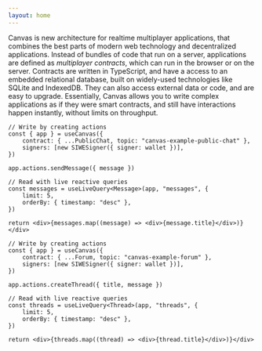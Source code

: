```yaml
---
layout: home
---
```


<HeroRow text="The framework for realtime decentralized applications" image="/graphic_mainframe_4.png" tagline="Build multiplayer applications where interactions sync instantly, no blockchains required." v-bind:bullets="['Realtime sync engine using libp2p and signed messages', 'Supports reactive views on SQLite + IndexedDB', 'Programmable in EVM + TypeScript']">
  <HeroAction theme="brand big" text="Tutorial" href="/1-introduction" />
  <HeroAction theme="alt big" text="API Docs" href="/readme-core" />
</HeroRow>

<TextRow title="About Canvas">
  <TextItem>Canvas is new architecture for realtime multiplayer applications, that combines the best parts of modern web technology and decentralized applications.</TextItem>
  <TextItem>Instead of bundles of code that run on a server, applications are defined as <em>multiplayer contracts</em>, which can run in the browser or on the server.</TextItem>
  <TextItem>Contracts are written in TypeScript, and have a access to an embedded relational database, built on widely-used technologies like SQLite and IndexedDB. They can also access external data or code, and are easy to upgrade.</TextItem>
  <TextItem>Essentially, Canvas allows you to write complex applications as if they were smart contracts, and still have interactions happen instantly, without limits on throughput.</TextItem>
</TextRow>

<!--
<FeatureRow title="Demo">
  <FeatureCard title="Messaging" details="Deploy simple applications like chat & copresence." />
  <FeatureCard title="CausalDB" details="Write complex application backends in TypeScript, in your current workflow." />
  <FeatureCard title="CausalVM" details="Build immutable applications, with code and data stored on IPFS data structures."/>
</FeatureRow>
-->

<DemoToggle v-bind:options="['Messaging', 'Gaming']" defaultOption="Messaging"></DemoToggle>

<DemoCell />

```tsx:Messaging preview
// Write by creating actions
const { app } = useCanvas({
	contract: { ...PublicChat, topic: "canvas-example-public-chat" },
	signers: [new SIWESigner({ signer: wallet })],
})

app.actions.sendMessage({ message })

// Read with live reactive queries
const messages = useLiveQuery<Message>(app, "messages", {
	limit: 5,
	orderBy: { timestamp: "desc" },
})

return <div>{messages.map((message) => <div>{message.title}</div>)}</div>
```

```tsx:Gaming preview
// Write by creating actions
const { app } = useCanvas({
	contract: { ...Forum, topic: "canvas-example-forum" },
	signers: [new SIWESigner({ signer: wallet })],
})

app.actions.createThread({ title, message })

// Read with live reactive queries
const threads = useLiveQuery<Thread>(app, "threads", {
	limit: 5,
	orderBy: { timestamp: "desc" },
})

return <div>{threads.map((thread) => <div>{thread.title}</div>)}</div>
```

<FeatureRow title="Universal Signer Architecture" detail="Canvas supports any cryptographically verifiable authentication system, like Web3 wallets, W3C DIDs, and even Apple & Google SSO.">
  <FeatureCard title="Sign in with Wallet" details="Log in with a Web3 wallet from Ethereum. Also supports other chains like Cosmos, Solana, and Polkadot." linkText="Available today" />
  <FeatureCard title="Sign in with Bluesky" details="Log in with your decentralized identity from the Bluesky PLC network."/>
  <FeatureCard title="Sign in with OpenID" details="Log in trustlessly with Google, Apple, or other SSO providers. Powered by zero-knowledge proofs." soon="Coming soon"/>
</FeatureRow>

<FeatureRow title="Technical Foundations" detail="Canvas uses multiplayer data structures like CRDTs, the technology that powers Google Docs and Figma, although we've abstracted away the hard parts so it all works like a conventional database. Check out how it works here:">
  <FeatureCard title="Okra" details="A deterministic Prolly-tree that allows fast sync between ordered sets of actions." link="https://github.com/canvasxyz/okra" linkText="Github" secondaryLink="https://joelgustafson.com/posts/2023-05-04/merklizing-the-key-value-store-for-fun-and-profit" secondaryLinkText="Blog Post"/>
  <FeatureCard title="GossipLog" details="A history-preserving multiwriter log that allows functions to efficiently retrieve data from the past." link="https://github.com/canvasxyz/canvas/tree/main/packages/gossiplog"/>
  <FeatureCard title="ModelDB" details="A CRDT-friendly database abstraction over IndexedDB and SQLite, that runs in both the browser and server." link="https://github.com/canvasxyz/canvas/tree/main/packages/modeldb"/>
  <FeatureCard title="Persister" details="A bundler that persists individual actions to Arweave, and rebundles them for efficient later retrieval." link="https://github.com/canvasxyz/canvas/tree/main/packages/persister-arweave"/>
</FeatureRow>

<HomepageFooter />